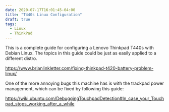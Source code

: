 ```yaml
---
date: 2020-07-17T16:01:45-04:00
title: "T440s Linux Configuration"
draft: true
tags:
  - Linux
  - ThinkPad
---
```


This is a complete guide for configuring a Lenovo Thinkpad T440s with Debian
Linux. The topics in this guide could be just as easily applied to a
different distro.

<https://www.brianlinkletter.com/fixing-thinkpad-t420-battery-problem-linux/>

One of the more annoying bugs this machine has is with the trackpad power
management, which can be fixed by following this guide:

<https://wiki.ubuntu.com/DebuggingTouchpadDetection#In_case_your_Touchpad_stops_working_after_a_while>
